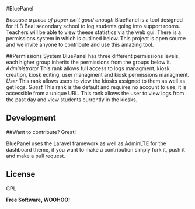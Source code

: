 #BluePanel

*Because a piece of paper isn't good enough*
BluePanel is a tool designed for H.B Beal secondary school to log students going into support rooms. Teachers will be able to view theese statistics via the web gui. There is a permissions system in which is outlined below. This project is open source and we invite anyone to contribute and use this amazing tool.

##Permissions System
BluePanel has three different permissions levels, each higher group inherits the permissions from the groups below it.
*Administrator*
This rank allows full access to logs managment, kiosk creation, kiosk editing, user managment and kiosk permissions managment.
*User*
This rank allows users to view the kiosks assigned to them as well as get logs.
*Guest*
This rank is the default and requires no account to use, it is accessible from a unique URL. This rank allows the user to view logs from the past day and view students currently in the kiosks.

## Development

##Want to contribute? Great!

BluePanel uses the Laravel framework as well as AdminLTE for the dashboard theme, if you want to make a contribution simply fork it, push it and make a pull request.

License
----

GPL


**Free Software, WOOHOO!**

